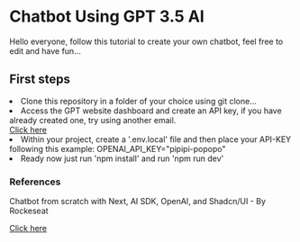 <h1>Chatbot Using GPT 3.5 AI</h1>
<p>Hello everyone, follow this tutorial to create your own chatbot, feel free to edit and have fun...</p>
<h2>First steps</h2>
<p>
  <li>
    Clone this repository in a folder of your choice using git clone...
  </li>
  <li>
    Access the GPT website dashboard and create an API key, if you have already created one, try using another email.</br>
    <a href="https://platform.openai.com/api-keys">Click here<a/>
  </li>
  <li>
    Within your project, create a '.env.local' file and then place your API-KEY following this example: OPENAI_API_KEY="pipipi-popopo"
  </li>
  <li>
    Ready now just run 'npm install' and run 'npm run dev'
  </li>
</p>
<h3>References</h3>
<p>Chatbot from scratch with Next, AI SDK, OpenAI, and Shadcn/UI - By Rockeseat</p>
          <a href="https://www.youtube.com/watch?v=CPRx_WVkJ8g&t=1807s">Click here<a/>
